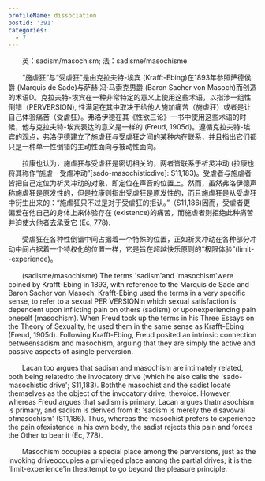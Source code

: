 ```yaml
---
profileName: dissociation
postId: '391'
categories:
  - 7
---
```

‌‌‌‌　　英：sadism/masochism; 法：sadisme/masochisme


‌‌‌‌　　“施虐狂”与“受虐狂”是由克拉夫特-埃宾 (Krafft-Ebing)在1893年参照萨德侯爵 (Marquis de Sade)与萨赫·冯·马索克男爵 (Baron Sacher von Masoch)而创造的术语D。克拉夫特-埃宾在一种非常特定的意义上使用这些术语，以指涉一组性倒错（PERVERSION), 性满足在其中取决于给他人施加痛苦（施虐狂）或者是让自己体验痛苦（受虐狂）。弗洛伊德在其《性欲三论》一书中使用这些术语的时候，他与克拉夫特-埃宾表达的意义是一样的 (Freud, 1905d)。遵循克拉夫特-埃宾的观点，弗洛伊德建立了施虐狂与受虐狂之间的某种内在联系，并且指出它们都只是一种单一性倒错的主动性面向与被动性面向。

‌‌‌‌　　拉康也认为，施虐狂与受虐狂是密切相关的，两者皆联系于祈灵冲动 (拉康也将其称作“施虐一受虐冲动”[sado-masochisticdive]: S11,183)。受虐者与施虐者皆把自己定位为祈灵冲动的对象，即定位在声音的位置上。然而，虽然弗洛伊德声称施虐狂是原发性的，但是拉康则指出受虐狂是原发性的，而且施虐狂是从受虐狂中衍生出来的：“施虐狂只不过是对于受虐狂的拒认。”（S11,186)因而，受虐者更偏爱在他自己的身体上来体验存在 (existence)的痛苦，而施虐者则拒绝此种痛苦并迫使大他者去承受它 (Ec, 778).

‌‌‌‌　　受虐狂在各种性倒错中间占据着一个特殊的位置，正如祈灵冲动在各种部分冲动中间占据着一个特权化的位置一样，它是旨在超越快乐原则的“极限体验”(limit--experience)。


‌‌‌‌　　(sadisme/masochisme) The terms 'sadism'and 'masochism'were coined by Krafft-Ebing in 1893, with reference to the Marquis de Sade and Baron Sacher von Masoch. Krafft-Ebing used the terms in a very specific sense, to refer to a sexual PER VERSIONin which sexual satisfaction is dependent upon inflicting pain on others (sadism) or uponexperiencing pain oneself (masochism). When Freud took up the terms in his Three Essays on the Theory of Sexuality, he used them in the same sense as Krafft-Ebing (Freud, 1905d). Following Krafft-Ebing, Freud posited an intrinsic connection betweensadism and masochism, arguing that they are simply the active and passive aspects of asingle perversion.

‌‌‌‌　　Lacan too argues that sadism and masochism are intimately related, both being relatedto the invocatory drive (which he also calls the 'sado-masochistic drive'; S11,183). Boththe masochist and the sadist locate themselves as the object of the invocatory drive, thevoice. However, whereas Freud argues that sadism is primary, Lacan argues thatmasochism is primary, and sadism is derived from it: 'sadism is merely the disavowal ofmasochism' (S11,186). Thus, whereas the masochist prefers to experience the pain ofexistence in his own body, the sadist rejects this pain and forces the Other to bear it (Ec, 778).

‌‌‌‌　　Masochism occupies a special place among the perversions, just as the invoking driveoccupies a privileged place among the partial drives; it is the 'limit-experience'in theattempt to go beyond the pleasure principle.


‌‌‌‌　　

